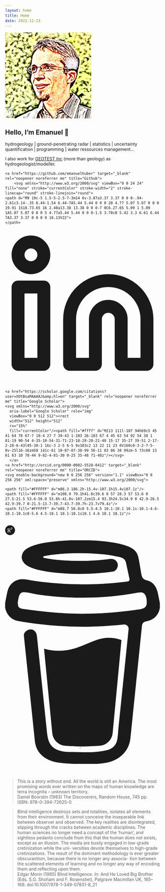```yaml
---
layout: home
title: Home
date: 2022-12-23
---
```



<div class="profile_inner">
    <img src="public/img/emanuelhuber_mod.png" alt="profile picture" width="280" height="280">
        <h2>Hello, I’m Emanuel 👋</h2>
        <div class="profile-description">
        <p>
        hydrogeology | ground-penetrating radar | statistics | uncertainty quantification | programming | water ressources management... </p>
        <p> I also work for <a href="https://www.geotest.ch" alt="GEOTEST">GEOTEST Inc</a> (more than geology) as hydrogeologist/modeller.</p>
        </div><div class="social-icons">
    
    <a href="https://github.com/emanuelhuber" target="_blank" rel="noopener noreferrer me" title="Github">
        <svg xmlns="http://www.w3.org/2000/svg" viewBox="0 0 24 24" fill="none" stroke="currentColor" stroke-width="2" stroke-linecap="round" stroke-linejoin="round">
    <path d="M9 19c-5 1.5-5-2.5-7-3m14 6v-3.87a3.37 3.37 0 0 0-.94-2.61c3.14-.35 6.44-1.54 6.44-7A5.44 5.44 0 0 0 20 4.77 5.07 5.07 0 0 0 19.91 1S18.73.65 16 2.48a13.38 13.38 0 0 0-7 0C6.27.65 5.09 1 5.09 1A5.07 5.07 0 0 0 5 4.77a5.44 5.44 0 0 0-1.5 3.78c0 5.42 3.3 6.61 6.44 7A3.37 3.37 0 0 0 9 18.13V22">
    </path>
</svg>
    </a>
    <a href="https://www.linkedin.com/in/emanuelhuber/" target="_blank" rel="noopener noreferrer me" title="Linkedin">
        <svg xmlns="http://www.w3.org/2000/svg" viewBox="0 0 24 24" fill="none" stroke="currentColor" stroke-width="2" stroke-linecap="round" stroke-linejoin="round">
    <path d="M16 8a6 6 0 0 1 6 6v7h-4v-7a2 2 0 0 0-2-2 2 2 0 0 0-2 2v7h-4v-7a6 6 0 0 1 6-6z"></path>
    <rect x="2" y="9" width="4" height="12"></rect>
    <circle cx="4" cy="4" r="2"></circle>
</svg>
    </a>
    
    <a href="https://scholar.google.com/citations?user=XOtBoaMAAAAJ&amp;hl=en" target="_blank" rel="noopener noreferrer me" title="Google Scholar">
    <svg xmlns="http://www.w3.org/2000/svg"
      aria-label="Google Scholar" role="img"
      viewBox="0 0 512 512"><rect
      width="512" height="512"
      rx="15%"
      fill="currentColor"/><path fill="#ffff" d="M213 111l-107 94h69c5 45 41 64 78 67-7 18-4 27 7 39-43 1-103 26-103 67 4 45 63 54 92 54 38 1 81-19 90-54 4-35-10-54-31-71-23-18-28-28-21-40 15-17 35-27 39-51 2-17-2-28-6-43l45-38-1 16c-3 2-5 6-5 9v103c2 13 22 11 23 0V160c0-3-2-7-5-8v-25l16-16zm58 141c-61 10-87-87-38-99 56-11 83 86 38 99zm-5 73c60 13 61 63 10 78-44 9-82-4-81-30 0-25 35-48 71-48z"/></svg>
      </a>
    <a href="http://orcid.org/0000-0002-5528-0412" target="_blank" rel="noopener noreferrer me" title="ORCID">
    <svg enable-background="new 0 0 256 256" version="1.1" viewBox="0 0 256 256" xml:space="preserve" xmlns="http://www.w3.org/2000/svg">

<path fill="currentColor" d="m256 128c0 70.7-57.3 128-128 128s-128-57.3-128-128 57.3-128 128-128 128 57.3 128 128z"/>

	<path fill="#FFFFFF" d="m86.3 186.2h-15.4v-107.1h15.4v107.1z"/>
	<path fill="#FFFFFF" d="m108.9 79.1h41.6c39.6 0 57 28.3 57 53.6 0 27.5-21.5 53.6-56.8 53.6h-41.8v-107.2zm15.4 93.3h24.5c34.9 0 42.9-26.5 42.9-39.7 0-21.5-13.7-39.7-43.7-39.7h-23.7v79.4z"/>
	<path fill="#FFFFFF" d="m88.7 56.8c0 5.5-4.5 10.1-10.1 10.1s-10.1-4.6-10.1-10.1c0-5.6 4.5-10.1 10.1-10.1s10.1 4.6 10.1 10.1z"/>

</svg></a>	
		<a href="https://www.researchgate.net/profile/Emanuel_Huber" target="_blank" rel="noopener noreferrer me" title="ResearchGate"><svg width="32px" height="32px" version="1.1" viewBox="0 0 32 32" xml:space="preserve" xmlns="http://www.w3.org/2000/svg">
  <path fill="currentColor" d="m32.04 15.97c0 8.85-7.18 16.03-16.02 16.03-8.85 0-16.02-7.18-16.02-16.03s7.17-16.03 16.02-16.03c8.84 0 16.02 7.18 16.02 16.03zm-14.79 7c-1.43-0.28-2.28-1.11-4.45-4.33-0.72-1.08-0.72-1.08-1.42-1.13-1.03-0.07-0.95-0.25-0.92 2.02 0.04 2.58 0.01 2.52 1.5 2.77 0.39 0.06 0.42 0.09 0.42 0.32 0 0.26 0 0.26-2.62 0.28-2.46 0.02-2.62 0.01-2.67-0.14-0.1-0.29 0.05-0.43 0.59-0.53 0.61-0.11 0.93-0.36 1.01-0.78 0.04-0.16 0.05-2.32 0.03-4.8-0.03-5.21 0.03-4.9-0.93-5.11-0.6-0.13-0.79-0.27-0.71-0.51 0.06-0.16 0.19-0.17 2.92-0.22 4.06-0.08 4.82 0.05 5.9 1.01 1.13 1.01 1.29 2.55 0.39 3.84-0.4 0.58-1.2 1.2-1.82 1.43-0.29 0.11-0.53 0.23-0.53 0.27 0 0.12 0.92 1.43 1.49 2.13 1.52 1.85 2.34 2.57 3.19 2.79 0.53 0.14 0.68 0.29 0.53 0.55-0.16 0.27-0.96 0.33-1.9 0.14zm-3.83-6.63c2-0.82 2.15-3.57 0.25-4.38-0.49-0.21-0.62-0.22-1.85-0.22-1.33 0-1.33 0-1.35 2.31-0.02 1.27-0.01 2.37 0.02 2.43 0.09 0.21 2.34 0.1 2.93-0.14zm6.97-2.85c-1.55-0.29-2.06-1.24-1.98-3.68 0.04-1.35 0.15-1.72 0.67-2.28 0.92-0.99 3.2-0.9 4.04 0.16 0.36 0.45 0.33 0.59-0.17 0.74-0.39 0.13-0.39 0.13-0.75-0.23-0.85-0.82-2.32-0.52-2.58 0.54-0.13 0.47-0.12 2.46 0.01 2.91 0.35 1.27 2.46 1.27 2.82 0 0.22-0.81 0.17-0.87-0.8-0.92-0.47-0.02-0.47-0.02-0.47-0.41 0-0.38 0-0.38 1.12-0.41 1.45-0.03 1.43-0.05 1.36 1.01-0.09 1.33-0.45 1.97-1.32 2.35-0.57 0.24-1.35 0.33-1.95 0.22z"/>
  <path fill="#FFFFFF" d="m17.25 22.97c-1.43-0.28-2.28-1.11-4.45-4.33-0.72-1.08-0.72-1.08-1.42-1.13-1.03-0.07-0.95-0.25-0.92 2.02 0.04 2.58 0.01 2.52 1.5 2.77 0.39 0.06 0.42 0.09 0.42 0.32 0 0.26 0 0.26-2.62 0.28-2.46 0.02-2.62 0.01-2.67-0.14-0.1-0.29 0.05-0.43 0.59-0.53 0.61-0.11 0.93-0.36 1.01-0.78 0.04-0.16 0.05-2.32 0.03-4.8-0.03-5.21 0.03-4.9-0.93-5.11-0.6-0.13-0.79-0.27-0.71-0.51 0.06-0.16 0.19-0.17 2.92-0.22 4.06-0.08 4.82 0.05 5.9 1.01 1.13 1.01 1.29 2.55 0.39 3.84-0.4 0.58-1.2 1.2-1.82 1.43-0.29 0.11-0.53 0.23-0.53 0.27 0 0.12 0.92 1.43 1.49 2.13 1.52 1.85 2.34 2.57 3.19 2.79 0.53 0.14 0.68 0.29 0.53 0.55-0.16 0.27-0.96 0.33-1.9 0.14zm-3.83-6.63c2-0.82 2.15-3.57 0.25-4.38-0.49-0.21-0.62-0.22-1.85-0.22-1.33 0-1.33 0-1.35 2.31-0.02 1.27-0.01 2.37 0.02 2.43 0.09 0.21 2.34 0.1 2.93-0.14zm6.97-2.85c-1.55-0.29-2.06-1.24-1.98-3.68 0.04-1.35 0.15-1.72 0.67-2.28 0.92-0.99 3.2-0.9 4.04 0.16 0.36 0.45 0.33 0.59-0.17 0.74-0.39 0.13-0.39 0.13-0.75-0.23-0.85-0.82-2.32-0.52-2.58 0.54-0.13 0.47-0.12 2.46 0.01 2.91 0.35 1.27 2.46 1.27 2.82 0 0.22-0.81 0.17-0.87-0.8-0.92-0.47-0.02-0.47-0.02-0.47-0.41 0-0.38 0-0.38 1.12-0.41 1.45-0.03 1.43-0.05 1.36 1.01-0.09 1.33-0.45 1.97-1.32 2.35-0.57 0.24-1.35 0.33-1.95 0.22z"/>
 
</svg></a>
<a href="https://www.buymeacoffee.com/EmanuelHuber" target="_blank" rel="noopener noreferrer me" title="Buymeacoffee">
        <svg viewBox="0 0 884 1279" fill="none" stroke="currentColor" stroke-width="2" xmlns="http://www.w3.org/2000/svg">
    <path d="M791.109 297.518L790.231 297.002L788.201 296.383C789.018 297.072 790.04 297.472 791.109 297.518Z" fill="currentColor"></path>
    <path d="M803.896 388.891L802.916 389.166L803.896 388.891Z" fill="currentColor"></path>
    <path d="M791.484 297.377C791.359 297.361 791.237 297.332 791.118 297.29C791.111 297.371 791.111 297.453 791.118 297.534C791.252 297.516 791.379 297.462 791.484 297.377Z" fill="currentColor"></path>
    <path d="M791.113 297.529H791.244V297.447L791.113 297.529Z" fill="currentColor"></path>
    <path d="M803.111 388.726L804.591 387.883L805.142 387.573L805.641 387.04C804.702 387.444 803.846 388.016 803.111 388.726Z" fill="currentColor"></path>
    <path d="M793.669 299.515L792.223 298.138L791.243 297.605C791.77 298.535 792.641 299.221 793.669 299.515Z" fill="currentColor"></path>
    <path d="M430.019 1186.18C428.864 1186.68 427.852 1187.46 427.076 1188.45L427.988 1187.87C428.608 1187.3 429.485 1186.63 430.019 1186.18Z" fill="currentColor"></path>
    <path d="M641.187 1144.63C641.187 1143.33 640.551 1143.57 640.705 1148.21C640.705 1147.84 640.86 1147.46 640.929 1147.1C641.015 1146.27 641.084 1145.46 641.187 1144.63Z" fill="currentColor"></path>
    <path d="M619.284 1186.18C618.129 1186.68 617.118 1187.46 616.342 1188.45L617.254 1187.87C617.873 1187.3 618.751 1186.63 619.284 1186.18Z" fill="currentColor"></path>
    <path d="M281.304 1196.06C280.427 1195.3 279.354 1194.8 278.207 1194.61C279.136 1195.06 280.065 1195.51 280.684 1195.85L281.304 1196.06Z" fill="currentColor"></path>
    <path d="M247.841 1164.01C247.704 1162.66 247.288 1161.35 246.619 1160.16C247.093 1161.39 247.489 1162.66 247.806 1163.94L247.841 1164.01Z" fill="currentColor"></path>
    <path d="M472.623 590.836C426.682 610.503 374.546 632.802 306.976 632.802C278.71 632.746 250.58 628.868 223.353 621.274L270.086 1101.08C271.74 1121.13 280.876 1139.83 295.679 1153.46C310.482 1167.09 329.87 1174.65 349.992 1174.65C349.992 1174.65 416.254 1178.09 438.365 1178.09C462.161 1178.09 533.516 1174.65 533.516 1174.65C553.636 1174.65 573.019 1167.08 587.819 1153.45C602.619 1139.82 611.752 1121.13 613.406 1101.08L663.459 570.876C641.091 563.237 618.516 558.161 593.068 558.161C549.054 558.144 513.591 573.303 472.623 590.836Z" fill="currentColor"></path>
    <path d="M78.6885 386.132L79.4799 386.872L79.9962 387.182C79.5987 386.787 79.1603 386.435 78.6885 386.132Z" fill="currentColor"></path>
    <path d="M879.567 341.849L872.53 306.352C866.215 274.503 851.882 244.409 819.19 232.898C808.711 229.215 796.821 227.633 788.786 220.01C780.751 212.388 778.376 200.55 776.518 189.572C773.076 169.423 769.842 149.257 766.314 129.143C763.269 111.85 760.86 92.4243 752.928 76.56C742.604 55.2584 721.182 42.8009 699.88 34.559C688.965 30.4844 677.826 27.0375 666.517 24.2352C613.297 10.1947 557.342 5.03277 502.591 2.09047C436.875 -1.53577 370.983 -0.443234 305.422 5.35968C256.625 9.79894 205.229 15.1674 158.858 32.0469C141.91 38.224 124.445 45.6399 111.558 58.7341C95.7448 74.8221 90.5829 99.7026 102.128 119.765C110.336 134.012 124.239 144.078 138.985 150.737C158.192 159.317 178.251 165.846 198.829 170.215C256.126 182.879 315.471 187.851 374.007 189.968C438.887 192.586 503.87 190.464 568.44 183.618C584.408 181.863 600.347 179.758 616.257 177.304C634.995 174.43 647.022 149.928 641.499 132.859C634.891 112.453 617.134 104.538 597.055 107.618C594.095 108.082 591.153 108.512 588.193 108.942L586.06 109.252C579.257 110.113 572.455 110.915 565.653 111.661C551.601 113.175 537.515 114.414 523.394 115.378C491.768 117.58 460.057 118.595 428.363 118.647C397.219 118.647 366.058 117.769 334.983 115.722C320.805 114.793 306.661 113.611 292.552 112.177C286.134 111.506 279.733 110.801 273.333 110.009L267.241 109.235L265.917 109.046L259.602 108.134C246.697 106.189 233.792 103.953 221.025 101.251C219.737 100.965 218.584 100.249 217.758 99.2193C216.932 98.1901 216.482 96.9099 216.482 95.5903C216.482 94.2706 216.932 92.9904 217.758 91.9612C218.584 90.9319 219.737 90.2152 221.025 89.9293H221.266C232.33 87.5721 243.479 85.5589 254.663 83.8038C258.392 83.2188 262.131 82.6453 265.882 82.0832H265.985C272.988 81.6186 280.026 80.3625 286.994 79.5366C347.624 73.2301 408.614 71.0801 469.538 73.1014C499.115 73.9618 528.676 75.6996 558.116 78.6935C564.448 79.3474 570.746 80.0357 577.043 80.8099C579.452 81.1025 581.878 81.4465 584.305 81.7391L589.191 82.4445C603.438 84.5667 617.61 87.1419 631.708 90.1703C652.597 94.7128 679.422 96.1925 688.713 119.077C691.673 126.338 693.015 134.408 694.649 142.03L696.732 151.752C696.786 151.926 696.826 152.105 696.852 152.285C701.773 175.227 706.7 198.169 711.632 221.111C711.994 222.806 712.002 224.557 711.657 226.255C711.312 227.954 710.621 229.562 709.626 230.982C708.632 232.401 707.355 233.6 705.877 234.504C704.398 235.408 702.75 235.997 701.033 236.236H700.895L697.884 236.649L694.908 237.044C685.478 238.272 676.038 239.419 666.586 240.486C647.968 242.608 629.322 244.443 610.648 245.992C573.539 249.077 536.356 251.102 499.098 252.066C480.114 252.57 461.135 252.806 442.162 252.771C366.643 252.712 291.189 248.322 216.173 239.625C208.051 238.662 199.93 237.629 191.808 236.58C198.106 237.389 187.231 235.96 185.029 235.651C179.867 234.928 174.705 234.177 169.543 233.397C152.216 230.798 134.993 227.598 117.7 224.793C96.7944 221.352 76.8005 223.073 57.8906 233.397C42.3685 241.891 29.8055 254.916 21.8776 270.735C13.7217 287.597 11.2956 305.956 7.64786 324.075C4.00009 342.193 -1.67805 361.688 0.472751 380.288C5.10128 420.431 33.165 453.054 73.5313 460.35C111.506 467.232 149.687 472.807 187.971 477.556C338.361 495.975 490.294 498.178 641.155 484.129C653.44 482.982 665.708 481.732 677.959 480.378C681.786 479.958 685.658 480.398 689.292 481.668C692.926 482.938 696.23 485.005 698.962 487.717C701.694 490.429 703.784 493.718 705.08 497.342C706.377 500.967 706.846 504.836 706.453 508.665L702.633 545.797C694.936 620.828 687.239 695.854 679.542 770.874C671.513 849.657 663.431 928.434 655.298 1007.2C653.004 1029.39 650.71 1051.57 648.416 1073.74C646.213 1095.58 645.904 1118.1 641.757 1139.68C635.218 1173.61 612.248 1194.45 578.73 1202.07C548.022 1209.06 516.652 1212.73 485.161 1213.01C450.249 1213.2 415.355 1211.65 380.443 1211.84C343.173 1212.05 297.525 1208.61 268.756 1180.87C243.479 1156.51 239.986 1118.36 236.545 1085.37C231.957 1041.7 227.409 998.039 222.9 954.381L197.607 711.615L181.244 554.538C180.968 551.94 180.693 549.376 180.435 546.76C178.473 528.023 165.207 509.681 144.301 510.627C126.407 511.418 106.069 526.629 108.168 546.76L120.298 663.214L145.385 904.104C152.532 972.528 159.661 1040.96 166.773 1109.41C168.15 1122.52 169.44 1135.67 170.885 1148.78C178.749 1220.43 233.465 1259.04 301.224 1269.91C340.799 1276.28 381.337 1277.59 421.497 1278.24C472.979 1279.07 524.977 1281.05 575.615 1271.72C650.653 1257.95 706.952 1207.85 714.987 1130.13C717.282 1107.69 719.576 1085.25 721.87 1062.8C729.498 988.559 737.115 914.313 744.72 840.061L769.601 597.451L781.009 486.263C781.577 480.749 783.905 475.565 787.649 471.478C791.392 467.391 796.352 464.617 801.794 463.567C823.25 459.386 843.761 452.245 859.023 435.916C883.318 409.918 888.153 376.021 879.567 341.849ZM72.4301 365.835C72.757 365.68 72.1548 368.484 71.8967 369.792C71.8451 367.813 71.9483 366.058 72.4301 365.835ZM74.5121 381.94C74.6842 381.819 75.2003 382.508 75.7337 383.334C74.925 382.576 74.4089 382.009 74.4949 381.94H74.5121ZM76.5597 384.641C77.2996 385.897 77.6953 386.689 76.5597 384.641V384.641ZM80.672 387.979H80.7752C80.7752 388.1 80.9645 388.22 81.0333 388.341C80.9192 388.208 80.7925 388.087 80.6548 387.979H80.672ZM800.796 382.989C793.088 390.319 781.473 393.726 769.996 395.43C641.292 414.529 510.713 424.199 380.597 419.932C287.476 416.749 195.336 406.407 103.144 393.382C94.1102 392.109 84.3197 390.457 78.1082 383.798C66.4078 371.237 72.1548 345.944 75.2003 330.768C77.9878 316.865 83.3218 298.334 99.8572 296.355C125.667 293.327 155.64 304.218 181.175 308.09C211.917 312.781 242.774 316.538 273.745 319.36C405.925 331.405 540.325 329.529 671.92 311.91C695.906 308.686 719.805 304.941 743.619 300.674C764.835 296.871 788.356 289.731 801.175 311.703C809.967 326.673 811.137 346.701 809.778 363.615C809.359 370.984 806.139 377.915 800.779 382.989H800.796Z" fill="currentColor"></path>
</svg>
    </a>

<br>	
				
				
</div>

<blockquote class="home">This is a story without end. All the world is still an
America. The most promising words ever written on
the maps of human knowledge are terra incognita –
unknown territory.<br>
Daniel Boorstin (1983) The Discoverers, Random House,
745 pp. ISBN: 978-0-394-72625-0</blockquote>


<blockquote class="home">Blind intelligence destroys sets and totalities, isolates
all elements from their environment. It cannot conceive
the inseparable link between observer and observed.
The key realities are disintegrated, slipping through
the cracks between academic disciplines. The human
sciences no longer need a concept of the ‘human’, and
sightless pedants conclude from this that the human
does not exists, except as an illusion. The media are
busily engaged in low-grade cretinization while the uni-
versities devote themselves to high-grade cretinizations.
The result of the dominant methodology is ever greater
obscurantism, because there is no longer any associa-
tion between the scattered elements of learning and no
longer any  way of encoding them and reflecting upon
them.<br>
Edgar Morin (1985) Blind Intelligence. In: And He Loved
Big Brother (Eds. S.G. Shoham and F. Rosenstiel), Palgrave
Macmillan UK, 165–169. doi:10.1007/978-1-349-07831-8_21</blockquote>




